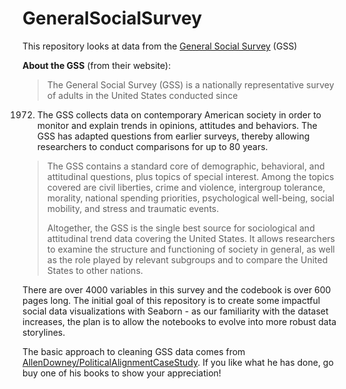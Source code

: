 # GeneralSocialSurvey

This repository looks at data from the [General Social Survey](https://gss.norc.org/) (GSS)

**About the GSS** (from their website):


> The General Social Survey (GSS) is a nationally representative survey of adults in the United States conducted since
1972. The GSS collects data on contemporary American society in order to monitor and explain trends in opinions,
attitudes and behaviors. The GSS has adapted questions from earlier surveys, thereby allowing researchers to conduct
comparisons for up to 80 years.
>
> The GSS contains a standard core of demographic, behavioral, and attitudinal questions, plus topics of special
> interest. Among the topics covered are civil liberties, crime and violence, intergroup tolerance, morality, national
> spending priorities, psychological well-being, social mobility, and stress and traumatic events.
>
> Altogether, the GSS is the single best source for sociological and attitudinal trend data covering the United States.
> It allows researchers to examine the structure and functioning of society in general, as well as the role played by
> relevant subgroups and to compare the United States to other nations.


There are over 4000 variables in this survey and the codebook is over 600 pages long. The initial goal of this
repository is to create some impactful social data visualizations with Seaborn - as our familiarity with the dataset
increases, the plan is to allow the notebooks to evolve into more robust data storylines.

The basic approach to cleaning GSS data comes
from [AllenDowney/PoliticalAlignmentCaseStudy](https://github.com/AllenDowney/PoliticalAlignmentCaseStudy). If you like
what he has done, go buy one of his books to show your appreciation!
